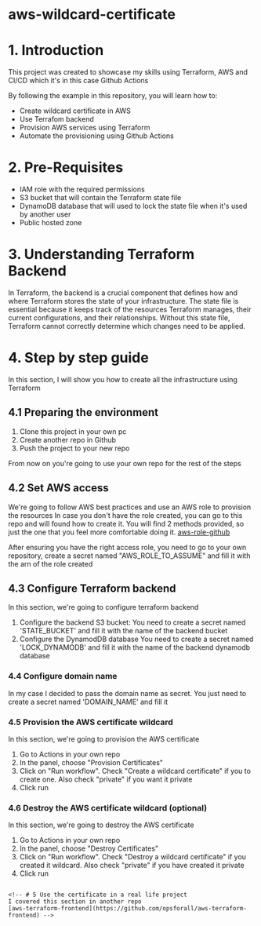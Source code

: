 # aws-wildcard-certificate
# 1. Introduction
This project was created to showcase my skills using Terraform, AWS and CI/CD which it's in this case Github Actions

By following the example in this repository, you will learn how to:
- Create wildcard certificate in AWS
- Use Terrafom backend
- Provision AWS services using Terraform
- Automate the provisioning using Github Actions

# 2. Pre-Requisites
- IAM role with the required permissions
- S3 bucket that will contain the Terraform state file
- DynamoDB database that will used to lock the state file when it's used by another user
- Public hosted zone

# 3. Understanding Terraform Backend
In Terraform, the backend is a crucial component that defines how and where Terraform stores the state of your infrastructure. The state file is essential because it keeps track of the resources Terraform manages, their current configurations, and their relationships. Without this state file, Terraform cannot correctly determine which changes need to be applied.

# 4. Step by step guide
In this section, I will show you how to create all the infrastructure using Terraform
## 4.1 Preparing the environment
1. Clone this project in your own pc
2. Create another repo in Github
3. Push the project to your new repo

From now on you're going to use your own repo for the rest of the steps

## 4.2 Set AWS access
We're going to follow AWS best practices and use an AWS role to provision the resources
In case you don't have the role created, you can go to this repo and will found how to create it. You will find 2 methods provided, so just the one that you feel more comfortable doing it.
[aws-role-github](https://github.com/opsforall/aws-role-github)

After ensuring you have the right access role, you need to go to your own repository, create a secret named "AWS_ROLE_TO_ASSUME" and fill it with the arn of the role created

## 4.3 Configure Terraform backend
In this section, we're going to configure terraform backend
1. Configure the backend S3 bucket:
You need to create a secret named 'STATE_BUCKET' and fill it with the name of the backend bucket
2. Configure the DynamodDB database
You need to create a secret named 'LOCK_DYNAMODB' and fill it with the name of the backend dynamodb database

### 4.4 Configure domain name
In my case I decided to pass the domain name as secret. You just need to create a secret named 'DOMAIN_NAME' and fill it 

### 4.5 Provision the AWS certificate wildcard
In this section, we're going to provision the AWS certificate 

1. Go to Actions in your own repo 
2. In the panel, choose "Provision Certificates"
3. Click on "Run workflow". Check "Create a wildcard certificate" if you to create one. Also check "private" if you want it private
4. Click run

### 4.6 Destroy the AWS certificate wildcard (optional)
In this section, we're going to destroy the AWS certificate 

1. Go to Actions in your own repo 
2. In the panel, choose "Destroy Certificates"
3. Click on "Run workflow". Check "Destroy a wildcard certificate" if you created it wildcard. Also check "private" if you have created it private
4. Click run
```

<!-- # 5 Use the certificate in a real life project
I covered this section in another repo
[aws-terraform-frontend](https://github.com/opsforall/aws-terraform-frontend) -->